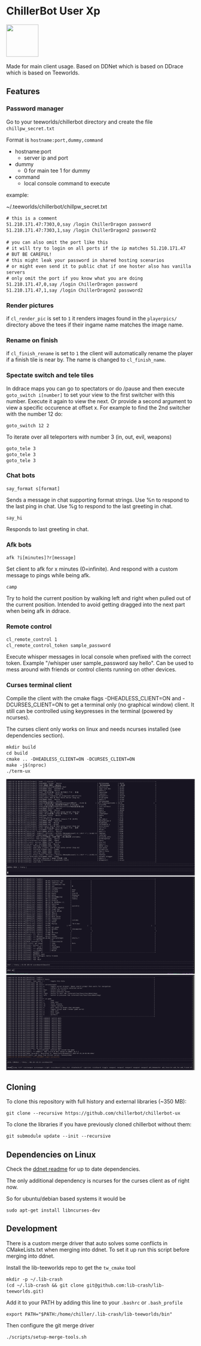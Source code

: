 # ChillerBot User Xp
<img src="https://github.com/chillerbot/chillerbot-ux/blob/chillerbot/chillerbot_ux.png" height="86" width="86">


Made for main client usage. Based on DDNet which is based on DDrace which is based on Teeworlds.

Features
--------

### Password manager

Go to your teeworlds/chillerbot directory and create the file ``chillpw_secret.txt``


Format is ``hostname:port,dummy,command``
* hostname:port
    - server ip and port
* dummy
    - 0 for main tee 1 for dummy
* command
    - local console command to execute

example:

~/.teeworlds/chillerbot/chillpw_secret.txt
```
# this is a comment
51.210.171.47:7303,0,say /login ChillerDragon password
51.210.171.47:7303,1,say /login ChillerDragon2 password2

# you can also omit the port like this
# it will try to login on all ports if the ip matches 51.210.171.47
# BUT BE CAREFUL!
# this might leak your password in shared hosting scenarios
# or might even send it to public chat if one hoster also has vanilla servers
# only omit the port if you know what you are doing
51.210.171.47,0,say /login ChillerDragon password
51.210.171.47,1,say /login ChillerDragon2 password2
```

### Render pictures

if ``cl_render_pic`` is set to ``1`` it renders images found in the ``playerpics/`` directory above the tees if their ingame name matches the image name.

### Rename on finish

if ``cl_finish_rename`` is set to ``1`` the client will automatically rename the player if a finish tile is near by.
The name is changed to ``cl_finish_name``.


### Spectate switch and tele tiles

In ddrace maps you can go to spectators or do /pause and then execute ``goto_switch i[number]`` to set your view to the first switcher with this number. Execute it again to view the next. Or provide a second argument to view a specific occurence at offset x. For example to find the 2nd switcher with the number 12 do:

    goto_switch 12 2

To iterate over all teleporters with number 3 (in, out, evil, weapons)

    goto_tele 3
    goto_tele 3
    goto_tele 3

### Chat bots

    say_format s[format]

Sends a message in chat supporting format strings.
Use %n to respond to the last ping in chat. Use %g to respond to the last greeting in chat.

    say_hi

Responds to last greeting in chat.

### Afk bots

    afk ?i[minutes]?r[message]

Set client to afk for x minutes (0=infinite). And respond with a custom message to pings while being afk.


    camp

Try to hold the current position by walking left and right when pulled out of the current position.
Intended to avoid getting dragged into the next part when being afk in ddrace.

### Remote control

    cl_remote_control 1
    cl_remote_control_token sample_password

Execute whisper messages in local console when prefixed with the correct token.
Example "/whisper user sample_password say hello". Can be used to mess around with friends or control clients running on other devices.

### Curses terminal client

Compile the client with the cmake flags -DHEADLESS_CLIENT=ON and -DCURSES_CLIENT=ON to get a terminal only (no graphical window) client.
It still can be controlled using keypresses in the terminal (powered by ncurses).

The curses client only works on linux and needs ncurses installed (see dependencies section).

    mkdir build
    cd build
    cmake .. -DHEADLESS_CLIENT=ON -DCURSES_CLIENT=ON
    make -j$(nproc)
    ./term-ux

![term-ux browser](other/term-ux_browser.png)
![term-ux scoreboard](other/term-ux_scoreboard.png)
![term-ux help](other/term-ux_help.png)

Cloning
-------

To clone this repository with full history and external libraries (~350 MB):

    git clone --recursive https://github.com/chillerbot/chillerbot-ux

To clone the libraries if you have previously cloned chillerbot without them:

    git submodule update --init --recursive

Dependencies on Linux
---------------------

Check the [ddnet readme](https://github.com/ddnet/ddnet/#dependencies-on-linux--macos) for up to date dependencies.

The only additional dependency is ncurses for the curses client as of right now.

So for ubuntu/debian based systems it would be

    sudo apt-get install libncurses-dev

## Development

There is a custom merge driver that auto solves some conflicts in CMakeLists.txt
when merging into ddnet. To set it up run this script before merging into ddnet.

Install the lib-teeworlds repo to get the `tw_cmake` tool

    mkdir -p ~/.lib-crash
    (cd ~/.lib-crash && git clone git@github.com:lib-crash/lib-teeworlds.git)

Add it to your PATH by adding this line to your `.bashrc` or `.bash_profile`

    export PATH="$PATH:/home/chiller/.lib-crash/lib-teeworlds/bin"

Then configure the git merge driver

    ./scripts/setup-merge-tools.sh
